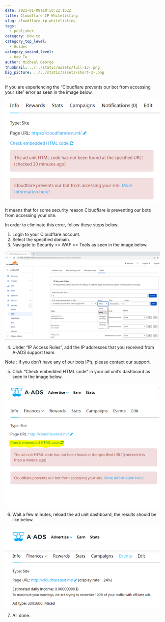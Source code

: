 ```yaml
---
date: 2021-01-08T10:50:22.162Z
title: Cloudflare IP Whitelisting
slug: cloudflare-ip-whitelisting
tags:
  - publisher
category: How to
category_top_level:
  - Guides
category_second_level:
  - How To
author: Micheal George
thumbnail: ../../static/assets/full-13-.png
big_picture: ../../static/assets/short-3-.png
---
```

If you are experiencing the “Cloudflare prevents our bot from accessing your site” error as seen in the image below.

![Cloudflare prevents our bot from accessing your site](../../static/assets/screenshot_5.png "Cloudflare prevents our bot from accessing your site")

It means that for some security reason Cloudflare is preventing our bots from accessing your site.

In order to eliminate this error, follow these steps below.

1. Login to your Cloudflare account.
2. Select the specified domain.
3. Navigate to Security >> WAF >> Tools as seen in the image below.

![Cloudflare IP access rules](../../static/assets/cloudflare.png "Cloudflare IP access rules")

4. Under “IP Access Rules”, add the IP addresses that you received from A-ADS support team.

Note : If you don’t have any of our bots IP’s, please contact our support.

5. Click “Check embedded HTML code” in your ad unit’s dashboard as seen in the image below.

![Check embedded HTML code](../../static/assets/cloudflare-whitelisting-4.png "Check embedded HTML code")

6. Wait a few minutes, reload the ad unit dashboard, the results should be like below.

![](../../static/assets/cloudflare-whitelisting-5.png)

7. All done.